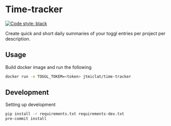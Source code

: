 # Time-tracker

<a href="https://github.com/psf/black"><img alt="Code style: black" src="https://img.shields.io/badge/code%20style-black-000000.svg"></a>

Create quick and short daily summaries of your toggl entries per project per description.

## Usage
Build docker image and run the following

```bash
docker run -e TOGGL_TOKEM=<token> jtmiclat/time-tracker
```

## Development
Setting up development

```bash
pip install -r requirements.txt requirements-dev.txt
pre-commit install
```
